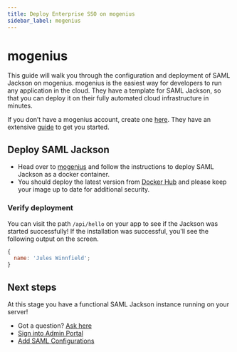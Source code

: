 ```yaml
---
title: Deploy Enterprise SSO on mogenius
sidebar_label: mogenius
---
```


# mogenius

This guide will walk you through the configuration and deployment of SAML Jackson on mogenius. mogenius is the easiest way for developers to run any application in the cloud. They have a template for SAML Jackson, so that you can deploy it on their fully automated cloud infrastructure in minutes.

If you don’t have a mogenius account, create one [here](https://studio.mogenius.com/user/registration). They have an extensive [guide](https://docs.mogenius.com/overview/quickstart) to get you started.

## Deploy SAML Jackson

- Head over to [mogenius](https://docs.mogenius.com/services/various/saml-jackson) and follow the instructions to deploy SAML Jackson as a docker container.
- You should deploy the latest version from [Docker Hub](https://hub.docker.com/r/boxyhq/jackson/tags) and please keep your image up to date for additional security.

### Verify deployment

You can visit the path `/api/hello` on your app to see if the Jackson was started successfully! If the installation was successful, you'll see the following output on the screen.

```javascript
{
  name: 'Jules Winnfield';
}
```

## Next steps

At this stage you have a functional SAML Jackson instance running on your server!

- Got a question? [Ask here](https://discord.gg/uyb7pYt4Pa)
- [Sign into Admin Portal](/docs/admin-portal/overview#sign-into-admin-portal)
- [Add SAML Configurations](/docs/admin-portal/enterprise-sso)

